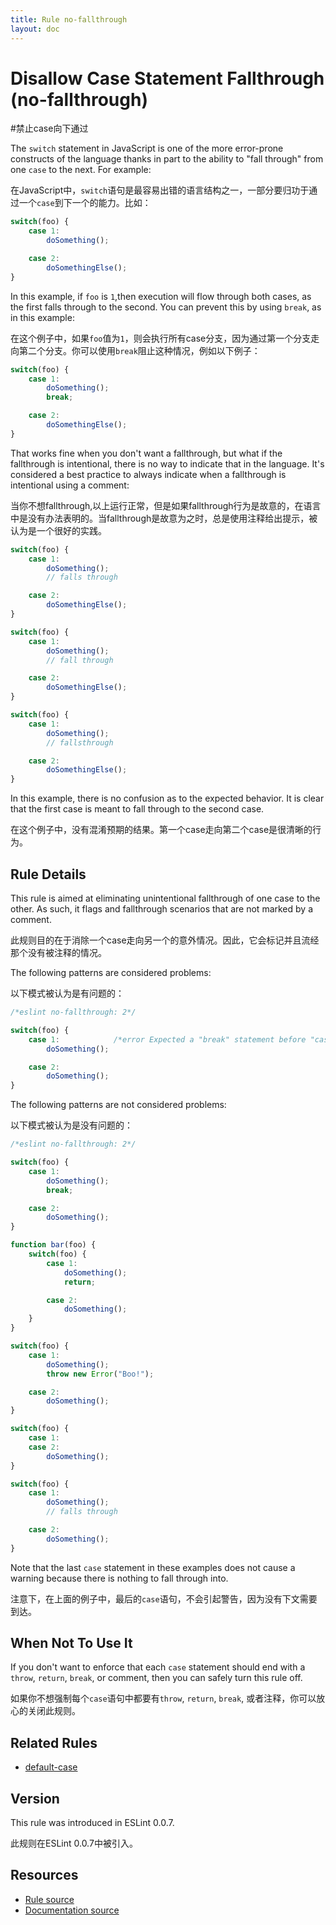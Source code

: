 ```yaml
---
title: Rule no-fallthrough
layout: doc
---
```

<!-- Note: No pull requests accepted for this file. See README.md in the root directory for details. -->
# Disallow Case Statement Fallthrough (no-fallthrough)

#禁止case向下通过

The `switch` statement in JavaScript is one of the more error-prone constructs of the language thanks in part to the ability to "fall through" from one `case` to the next. For example:

在JavaScript中，`switch`语句是最容易出错的语言结构之一，一部分要归功于通过一个`case`到下一个的能力。比如：

```js
switch(foo) {
    case 1:
        doSomething();

    case 2:
        doSomethingElse();
}
```

In this example, if `foo` is `1`,then execution will flow through both cases, as the first falls through to the second. You can prevent this by using `break`, as in this example:

在这个例子中，如果`foo`值为`1`，则会执行所有case分支，因为通过第一个分支走向第二个分支。你可以使用`break`阻止这种情况，例如以下例子：

```js
switch(foo) {
    case 1:
        doSomething();
        break;

    case 2:
        doSomethingElse();
}
```

That works fine when you don't want a fallthrough, but what if the fallthrough is intentional, there is no way to indicate that in the language. It's considered a best practice to always indicate when a fallthrough is intentional using a comment:

当你不想fallthrough,以上运行正常，但是如果fallthrough行为是故意的，在语言中是没有办法表明的。当fallthrough是故意为之时，总是使用注释给出提示，被认为是一个很好的实践。

```js
switch(foo) {
    case 1:
        doSomething();
        // falls through

    case 2:
        doSomethingElse();
}

switch(foo) {
    case 1:
        doSomething();
        // fall through

    case 2:
        doSomethingElse();
}

switch(foo) {
    case 1:
        doSomething();
        // fallsthrough

    case 2:
        doSomethingElse();
}
```

In this example, there is no confusion as to the expected behavior. It is clear that the first case is meant to fall through to the second case.

在这个例子中，没有混淆预期的结果。第一个case走向第二个case是很清晰的行为。

## Rule Details

This rule is aimed at eliminating unintentional fallthrough of one case to the other. As such, it flags and fallthrough scenarios that are not marked by a comment.

此规则目的在于消除一个case走向另一个的意外情况。因此，它会标记并且流经那个没有被注释的情况。

The following patterns are considered problems:

以下模式被认为是有问题的：

```js
/*eslint no-fallthrough: 2*/

switch(foo) {
    case 1:            /*error Expected a "break" statement before "case".*/
        doSomething();

    case 2:
        doSomething();
}
```

The following patterns are not considered problems:

以下模式被认为是没有问题的：

```js
/*eslint no-fallthrough: 2*/

switch(foo) {
    case 1:
        doSomething();
        break;

    case 2:
        doSomething();
}

function bar(foo) {
    switch(foo) {
        case 1:
            doSomething();
            return;

        case 2:
            doSomething();
    }
}

switch(foo) {
    case 1:
        doSomething();
        throw new Error("Boo!");

    case 2:
        doSomething();
}

switch(foo) {
    case 1:
    case 2:
        doSomething();
}

switch(foo) {
    case 1:
        doSomething();
        // falls through

    case 2:
        doSomething();
}
```

Note that the last `case` statement in these examples does not cause a warning because there is nothing to fall through into.

注意下，在上面的例子中，最后的`case`语句，不会引起警告，因为没有下文需要到达。

## When Not To Use It

If you don't want to enforce that each `case` statement should end with a `throw`, `return`, `break`, or comment, then you can safely turn this rule off.

如果你不想强制每个`case`语句中都要有`throw`, `return`, `break`, 或者注释，你可以放心的关闭此规则。

## Related Rules

* [default-case](default-case)

## Version

This rule was introduced in ESLint 0.0.7.

此规则在ESLint 0.0.7中被引入。

## Resources

* [Rule source](https://github.com/eslint/eslint/tree/master/lib/rules/no-fallthrough.js)
* [Documentation source](https://github.com/eslint/eslint/tree/master/docs/rules/no-fallthrough.md)
